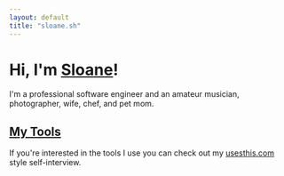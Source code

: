 ```yaml
---
layout: default
title: "sloane.sh"
---
```


# Hi, I'm <a class="h-card p-name u-url" href="https://sloane.sh">Sloane</a>!

I'm a professional software engineer and an amateur musician, photographer, wife, chef, and pet mom.

## [My Tools](/uses/)

If you're interested in the tools I use you can  check out my [usesthis.com](https://usesthis.com) style self-interview.

<a rel="me authn" href="https://github.com/sloanelybutsurely"></a>
<a rel="me" href="https://toots.sloane.sh/@sloane"></a>
<a rel="me" href="https://bsky.app/profile/sloane.sh"></a>
